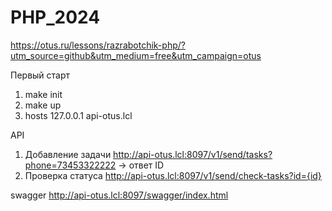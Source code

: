 # PHP_2024

https://otus.ru/lessons/razrabotchik-php/?utm_source=github&utm_medium=free&utm_campaign=otus

Первый старт

1. make init
2. make up
3. hosts 127.0.0.1 api-otus.lcl

API

1. Добавление задачи http://api-otus.lcl:8097/v1/send/tasks?phone=73453322222 -> ответ ID
2. Проверка статуса http://api-otus.lcl:8097/v1/send/check-tasks?id={id}

swagger
http://api-otus.lcl:8097/swagger/index.html
